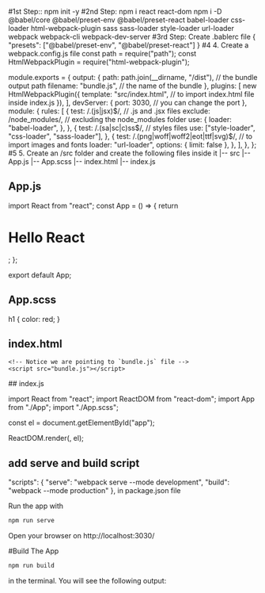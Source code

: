 #1st Step::
npm init -y
#2nd Step:
npm i react react-dom
npm i -D @babel/core @babel/preset-env @babel/preset-react babel-loader css-loader html-webpack-plugin sass sass-loader style-loader url-loader webpack webpack-cli webpack-dev-server
#3rd Step: Create .bablerc file
{
"presets": ["@babel/preset-env", "@babel/preset-react"]
}
#4 4. Create a webpack.config.js file
const path = require("path");
const HtmlWebpackPlugin = require("html-webpack-plugin");

module.exports = {
output: {
path: path.join(\_\_dirname, "/dist"), // the bundle output path
filename: "bundle.js", // the name of the bundle
},
plugins: [
new HtmlWebpackPlugin({
template: "src/index.html", // to import index.html file inside index.js
}),
],
devServer: {
port: 3030, // you can change the port
},
module: {
rules: [
{
test: /\.(js|jsx)$/, // .js and .jsx files
        exclude: /node_modules/, // excluding the node_modules folder
        use: {
          loader: "babel-loader",
        },
      },
      {
        test: /\.(sa|sc|c)ss$/, // styles files
use: ["style-loader", "css-loader", "sass-loader"],
},
{
test: /\.(png|woff|woff2|eot|ttf|svg)\$/, // to import images and fonts
loader: "url-loader",
options: { limit: false },
},
],
},
};
#5 5. Create an /src folder and create the following files inside it
|-- src
|-- App.js
|-- App.scss
|-- index.html
|-- index.js

## App.js

import React from "react";
const App = () => {
return <h1>Hello React</h1>;
};

export default App;

## App.scss

h1 {
color: red;
}

## index.html

<!DOCTYPE html>
<html lang="en">
  <head>
    <meta charset="UTF-8" />
    <meta http-equiv="X-UA-Compatible" content="IE=edge" />
    <meta name="viewport" content="width=device-width, initial-scale=1.0" />
    <title>React with Webpack</title>
  </head>
  <body>
    <div id="app"></div>

    <!-- Notice we are pointing to `bundle.js` file -->
    <script src="bundle.js"></script>

  </body>
</html>
## index.js

import React from "react";
import ReactDOM from "react-dom";
import App from "./App";
import "./App.scss";

const el = document.getElementById("app");

ReactDOM.render(<App />, el);

## add serve and build script

"scripts": {
"serve": "webpack serve --mode development",
"build": "webpack --mode production"
},
in package.json file

Run the app with

```javascript
npm run serve
```

Open your browser on http://localhost:3030/

#Build The App

```javascript
npm run build
```

in the terminal. You will see the following output:
